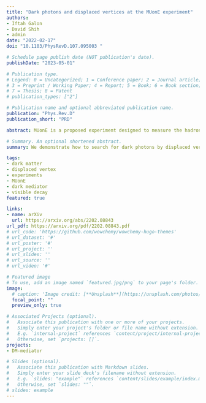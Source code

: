 ```yaml
---
title: "Dark photons and displaced vertices at the MUonE experiment"
authors:
- Iftah Galon
- David Shih
- admin
date: "2022-02-17"
doi: "10.1103/PhysRevD.107.095003 "

# Schedule page publish date (NOT publication's date).
publishDate: "2023-05-01"

# Publication type.
# Legend: 0 = Uncategorized; 1 = Conference paper; 2 = Journal article;
# 3 = Preprint / Working Paper; 4 = Report; 5 = Book; 6 = Book section;
# 7 = Thesis; 8 = Patent
# publication_types: ["2"]

# Publication name and optional abbreviated publication name.
publication: "Phys.Rev.D"
publication_short: "PRD"

abstract: MUonE is a proposed experiment designed to measure the hadronic vacuum polarization contribution to muon $g-2$ through elastic $\mu-e$ scattering. As such it employs an extremely high-resolution tracking apparatus. We point out that this makes MUonE also a very promising experiment to search for displaced vertices from light, weakly-interacting new particles. We demonstrate its potential by showing how it has excellent sensitivity to dark photons in the mass range $10~\mathrm{MeV} \le m_{A'} \le 100~\mathrm{MeV}$ and kinetic mixing parameter $10^{-5} \le \epsilon e \le 10^{-3}$, through the process $\mu^{\pm}\, e^- \to \mu^{\pm}\, e^-\, A'$ followed by $A'\to e^+e^-$.

# Summary. An optional shortened abstract.
summary: We demonstrate how to search for dark photons by displaced vertex search at the proposed MUonE experiment in the mass range $10~\mathrm{MeV} \le m_{A'} \le 100~\mathrm{MeV}$ and kinetic mixing parameter $10^{-5} \le \epsilon e \le 10^{-3}$, through the process $\mu^{\pm}\, e^- \to \mu^{\pm}\, e^-\, A'$ followed by $A'\to e^+e^-$.

tags:
- dark matter
- displaced vertex
- experiments
- MUonE
- dark mediator
- visible decay
featured: true

links:
- name: arXiv
  url: https://arxiv.org/abs/2202.08843
url_pdf: https://arxiv.org/pdf/2202.08843.pdf
# url_code: 'https://github.com/wowchemy/wowchemy-hugo-themes'
# url_dataset: '#'
# url_poster: '#'
# url_project: ''
# url_slides: ''
# url_source: ''
# url_video: '#'

# Featured image
# To use, add an image named `featured.jpg/png` to your page's folder. 
image:
  # caption: 'Image credit: [**Unsplash**](https://unsplash.com/photos/s9CC2SKySJM)'
  focal_point: ""
  preview_only: true

# Associated Projects (optional).
#   Associate this publication with one or more of your projects.
#   Simply enter your project's folder or file name without extension.
#   E.g. `internal-project` references `content/project/internal-project/index.md`.
#   Otherwise, set `projects: []`.
projects:
- DM-mediator

# Slides (optional).
#   Associate this publication with Markdown slides.
#   Simply enter your slide deck's filename without extension.
#   E.g. `slides: "example"` references `content/slides/example/index.md`.
#   Otherwise, set `slides: ""`.
# slides: example
---
```


